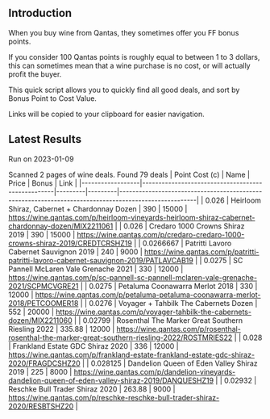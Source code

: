 ## Introduction

When you buy wine from Qantas, they sometimes offer you FF bonus points. 

If you consider 100 Qantas points is roughly equal to between 1 to 3 dollars, this can sometimes mean that a wine purchase is no cost, or will actually profit the buyer.

This quick script allows you to quickly find all good deals, and sort by Bonus Point to Cost Value.

Links will be copied to your clipboard for easier navigation.

## Latest Results

Run on 2023-01-09

Scanned 2 pages of wine deals.
Found 79 deals
|   Point Cost (c) | Name                                              |   Price |   Bonus | Link                                                                                                 |
|------------------|---------------------------------------------------|---------|---------|------------------------------------------------------------------------------------------------------|
|        0.026     | Heirloom Shiraz, Cabernet + Chardonnay Dozen      |  390    |   15000 | https://wine.qantas.com/p/heirloom-vineyards-heirloom-shiraz-cabernet-chardonnay-dozen/MIX2211061    |
|        0.026     | Credaro 1000 Crowns Shiraz 2019                   |  390    |   15000 | https://wine.qantas.com/p/credaro-credaro-1000-crowns-shiraz-2019/CREDTCRSHZ19                       |
|        0.0266667 | Patritti Lavoro Cabernet Sauvignon 2019           |  240    |    9000 | https://wine.qantas.com/p/patritti-patritti-lavoro-cabernet-sauvignon-2019/PATLAVCAB19               |
|        0.0275    | SC Pannell McLaren Vale Grenache 2021             |  330    |   12000 | https://wine.qantas.com/p/sc-pannell-sc-pannell-mclaren-vale-grenache-2021/SCPMCVGRE21               |
|        0.0275    | Petaluma Coonawarra Merlot 2018                   |  330    |   12000 | https://wine.qantas.com/p/petaluma-petaluma-coonawarra-merlot-2018/PETCOOMER18                       |
|        0.0276    | Voyager + Tahbilk The Cabernets Dozen             |  552    |   20000 | https://wine.qantas.com/p/voyager-tahbilk-the-cabernets-dozen/MIX2211060                             |
|        0.02799   | Rosenthal The Marker Great Southern Riesling 2022 |  335.88 |   12000 | https://wine.qantas.com/p/rosenthal-rosenthal-the-marker-great-southern-riesling-2022/ROSTMRIES22    |
|        0.028     | Frankland Estate GDC Shiraz 2020                  |  336    |   12000 | https://wine.qantas.com/p/frankland-estate-frankland-estate-gdc-shiraz-2020/FRAGDCSHZ20              |
|        0.028125  | Dandelion Queen of Eden Valley Shiraz 2019        |  225    |    8000 | https://wine.qantas.com/p/dandelion-vineyards-dandelion-queen-of-eden-valley-shiraz-2019/DANQUESHZ19 |
|        0.02932   | Reschke Bull Trader Shiraz 2020                   |  263.88 |    9000 | https://wine.qantas.com/p/reschke-reschke-bull-trader-shiraz-2020/RESBTSHZ20                         |

